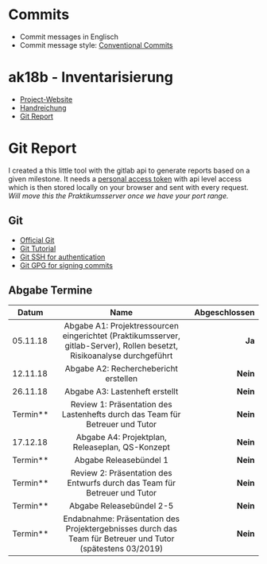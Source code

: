 # Commits

- Commit messages in Englisch
- Commit message style: [Conventional Commits](https://www.conventionalcommits.org/en/v1.0.0-beta.2/)

# ak18b - Inventarisierung

- [Project-Website](http://pcai042.informatik.uni-leipzig.de/~ak18b/jekyll/)
- [Handreichung](http://pcai042.informatik.uni-leipzig.de/swp/SWP-18/handreichung.pdf)
- [Git Report](https://ingrim4.me:3000/)

# Git Report
I created a this little tool with the gitlab api to generate reports based on
a given milestone. It needs a
[personal access token](https://git.informatik.uni-leipzig.de/profile/personal_access_tokens)
with api level access which is then stored locally on your browser and
sent with every request. *Will move this the Praktikumsserver once we have your
port range.*

## Git

- [Official Git](https://git-scm.com/)
- [Git Tutorial](https://white-gecko.github.io/GitTutorial/)
- [Git SSH for authentication](https://gitlab.com/help/ssh/README)
- [Git GPG for signing commits](https://gitlab.com/help/user/project/repository/gpg_signed_commits/index.md)

## Abgabe Termine

| Datum      |                                                          Name                                                           | Abgeschlossen |
| ---------- | :---------------------------------------------------------------------------------------------------------------------: | ------------: |
| 05.11.18   | Abgabe A1: Projektressourcen eingerichtet (Praktikumsserver, gitlab-Server), Rollen besetzt, Risikoanalyse durchgeführt |        **Ja** |
| 12.11.18   |                                          Abgabe A2: Recherchebericht erstellen                                          |      **Nein** |
| 26.11.18   |                                             Abgabe A3: Lastenheft erstellt                                              |      **Nein** |
| Termin\*\* |                      Review 1: Präsentation des Lastenhefts durch das Team für Betreuer und Tutor                       |      **Nein** |
| 17.12.18   |                                     Abgabe A4: Projektplan, Releaseplan, QS-Konzept                                     |      **Nein** |
| Termin\*\* |                                                 Abgabe Releasebündel 1                                                  |      **Nein** |
| Termin\*\* |                        Review 2: Präsentation des Entwurfs durch das Team für Betreuer und Tutor                        |      **Nein** |
| Termin\*\* |                                                Abgabe Releasebündel 2-5                                                 |      **Nein** |
| Termin\*\* |       Endabnahme: Präsentation des Projektergebnisses durch das Team für Betreuer und Tutor (spätestens 03/2019)        |      **Nein** |
